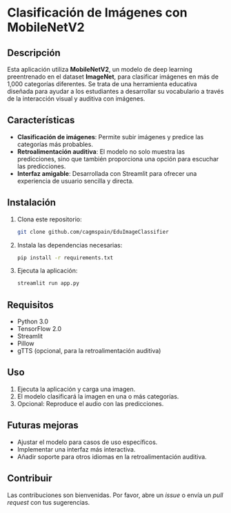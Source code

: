 # Clasificación de Imágenes con MobileNetV2

## Descripción

Esta aplicación utiliza **MobileNetV2**, un modelo de deep learning preentrenado en el dataset **ImageNet**, para clasificar imágenes en más de 1,000 categorías diferentes. Se trata de una herramienta educativa diseñada para ayudar a los estudiantes a desarrollar su vocabulario a través de la interacción visual y auditiva con imágenes.

## Características

- **Clasificación de imágenes**: Permite subir imágenes y predice las categorías más probables.
- **Retroalimentación auditiva**: El modelo no solo muestra las predicciones, sino que también proporciona una opción para escuchar las predicciones.
- **Interfaz amigable**: Desarrollada con Streamlit para ofrecer una experiencia de usuario sencilla y directa.

## Instalación

1. Clona este repositorio:
   ```bash
   git clone github.com/cagmspain/EduImageClassifier
   ```
2. Instala las dependencias necesarias:
   ```bash
   pip install -r requirements.txt
   ```
3. Ejecuta la aplicación:
   ```bash
   streamlit run app.py
   ```

## Requisitos

- Python 3.0
- TensorFlow 2.0
- Streamlit
- Pillow
- gTTS (opcional, para la retroalimentación auditiva)

## Uso

1. Ejecuta la aplicación y carga una imagen.
2. El modelo clasificará la imagen en una o más categorías.
3. Opcional: Reproduce el audio con las predicciones.

## Futuras mejoras

- Ajustar el modelo para casos de uso específicos.
- Implementar una interfaz más interactiva.
- Añadir soporte para otros idiomas en la retroalimentación auditiva.

## Contribuir

Las contribuciones son bienvenidas. Por favor, abre un _issue_ o envía un _pull request_ con tus sugerencias.
